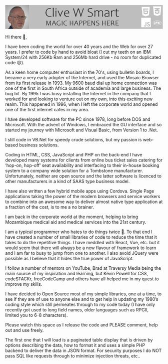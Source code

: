 [![Header](https://raw.githubusercontent.com/CWSmart/CWSmart/main/cws.png "Header")](https://hardrive.co.za/)

Hi there 👋,

I have been coding the world for over 40 years and the Web for over 27 years. I prefer to code by hand to avoid bloat (I cut my teeth on an IBM System/24 with 256Kb Ram and 256Mb hard drive - no room for duplicated code 😄).

As a keen home computer enthusiast in the 70's, using bulletin boards, I became a very early adopter of the Internet, and used the Mosaic Browser from its first release in 1993. My 9600 baud dial up home connection was one of the first in South Africa outside of academia and large business. The bug bit. By 1995 I was busy installing the Internet in the company that I worked for and looking to venture out on my own, into this exciting new realm. This happened in 1996, when I left the corporate world and opened one of the first internet cafes in my area.

I have developed software for the PC since 1978, long before DOS and Microsoft. With the advent of Windows, I embraced the GU interface and so started my journey with Microsoft and Visual Basic, from Version 1 to .Net.

I still code in VB.Net for speedy crude solutions, but my passion is web-based business solutions.

Coding in HTML, CSS, JavaScript and PHP on the back-end I have developed many systems for clients from online bus ticket sales catering for ‘hop-on, hop-off’ seat availability and interfacing to their in-house booking system to a company wide solution for a Tombstone manufacturer. Unfortunately, neither are open source and the latter software is licenced to other manufacturers in a kind of SAAS type business model.

I have also written a few hybrid mobile apps using Cordova. Single Page applications taking the power of the modern browsers and service workers to combine into an awesome way to deliver almost native type application at a fraction of the cost, is to me a no brainer.

I am back in the corporate world at the moment, helping to bring Mozambique medical aid and medical services into the 21st century.

I am a typical programmer who hates to do things twice 🤔. To that end I have created a number of small libraries of code to reduce the time that it takes to do the repetitive things. I have meddled with React, Vue, etc. but it would seem that there will always be a new flavour of framework to learn and I am far to busy to jump from one to another. I also avoid JQuery were possible as I believe that it hides the true power of JavaScript.

I follow a number of mentors on YouTube, Brad at Traversy Media being the main source of my inspiration and learning, but Kevin Powell for CSS, codeSTACKr, freeCodeCamp and others have all helped me in my quest to improve my skills.

I have decided to Open Source most of my simple libraries, one at a time, to see if they are of use to anyone else and to get help in updating my 1980’s coding style which still permeates through to my code today (I have only recently got used to long field names, older languages such as RPGII, limited you to 6-8 characters). 

Please watch this space as I release the code and PLEASE comment, help out and use freely.

The first one that I will load is a paginated table display that is driven by options describing the data, how to format it and uses a simple PHP backend to deliver the data in JSON format. For security purposes I do NOT pass SQL like requests through to minimize injection threats, etc..
